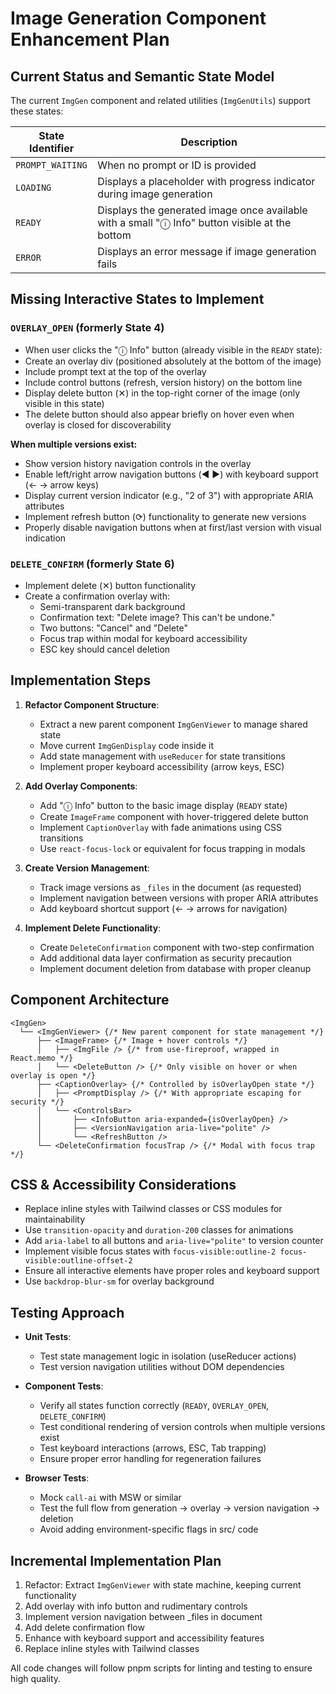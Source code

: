 # Image Generation Component Enhancement Plan

## Current Status and Semantic State Model

The current `ImgGen` component and related utilities (`ImgGenUtils`) support these states:

| State Identifier | Description |
|-----------------|-------------|
| `PROMPT_WAITING` | When no prompt or ID is provided |
| `LOADING` | Displays a placeholder with progress indicator during image generation |
| `READY` | Displays the generated image once available with a small "ⓘ Info" button visible at the bottom |
| `ERROR` | Displays an error message if image generation fails |

## Missing Interactive States to Implement

### `OVERLAY_OPEN` (formerly State 4)
- When user clicks the "ⓘ Info" button (already visible in the `READY` state):
- Create an overlay div (positioned absolutely at the bottom of the image)
- Include prompt text at the top of the overlay
- Include control buttons (refresh, version history) on the bottom line
- Display delete button (✕) in the top-right corner of the image (only visible in this state)
- The delete button should also appear briefly on hover even when overlay is closed for discoverability

**When multiple versions exist:**
- Show version history navigation controls in the overlay
- Enable left/right arrow navigation buttons (◀︎ ▶︎) with keyboard support (← → arrow keys)
- Display current version indicator (e.g., "2 of 3") with appropriate ARIA attributes
- Implement refresh button (⟳) functionality to generate new versions
- Properly disable navigation buttons when at first/last version with visual indication

### `DELETE_CONFIRM` (formerly State 6)
- Implement delete (✕) button functionality
- Create a confirmation overlay with:
  - Semi-transparent dark background
  - Confirmation text: "Delete image? This can't be undone."
  - Two buttons: "Cancel" and "Delete"
  - Focus trap within modal for keyboard accessibility
  - ESC key should cancel deletion

## Implementation Steps

1. **Refactor Component Structure**:
   - Extract a new parent component `ImgGenViewer` to manage shared state
   - Move current `ImgGenDisplay` code inside it
   - Add state management with `useReducer` for state transitions
   - Implement proper keyboard accessibility (arrow keys, ESC)

2. **Add Overlay Components**:
   - Add "ⓘ Info" button to the basic image display (`READY` state)
   - Create `ImageFrame` component with hover-triggered delete button
   - Implement `CaptionOverlay` with fade animations using CSS transitions
   - Use `react-focus-lock` or equivalent for focus trapping in modals

3. **Create Version Management**:
   - Track image versions as `_files` in the document (as requested)
   - Implement navigation between versions with proper ARIA attributes
   - Add keyboard shortcut support (← → arrows for navigation)

4. **Implement Delete Functionality**:
   - Create `DeleteConfirmation` component with two-step confirmation
   - Add additional data layer confirmation as security precaution
   - Implement document deletion from database with proper cleanup

## Component Architecture

```tsx
<ImgGen>
  └── <ImgGenViewer> {/* New parent component for state management */}
      ├── <ImageFrame> {/* Image + hover controls */}
      │   ├── <ImgFile /> {/* from use-fireproof, wrapped in React.memo */}
      │   └── <DeleteButton /> {/* Only visible on hover or when overlay is open */}
      ├── <CaptionOverlay> {/* Controlled by isOverlayOpen state */}
      │   ├── <PromptDisplay /> {/* With appropriate escaping for security */}
      │   └── <ControlsBar>
      │       ├── <InfoButton aria-expanded={isOverlayOpen} />
      │       ├── <VersionNavigation aria-live="polite" />
      │       └── <RefreshButton />
      └── <DeleteConfirmation focusTrap /> {/* Modal with focus trap */}
```

## CSS & Accessibility Considerations

- Replace inline styles with Tailwind classes or CSS modules for maintainability
- Use `transition-opacity` and `duration-200` classes for animations
- Add `aria-label` to all buttons and `aria-live="polite"` to version counter
- Implement visible focus states with `focus-visible:outline-2 focus-visible:outline-offset-2`
- Ensure all interactive elements have proper roles and keyboard support
- Use `backdrop-blur-sm` for overlay background

## Testing Approach

- **Unit Tests**:
  - Test state management logic in isolation (useReducer actions)
  - Test version navigation utilities without DOM dependencies

- **Component Tests**:
  - Verify all states function correctly (`READY`, `OVERLAY_OPEN`, `DELETE_CONFIRM`)
  - Test conditional rendering of version controls when multiple versions exist
  - Test keyboard interactions (arrows, ESC, Tab trapping)
  - Ensure proper error handling for regeneration failures

- **Browser Tests**:
  - Mock `call-ai` with MSW or similar
  - Test the full flow from generation → overlay → version navigation → deletion
  - Avoid adding environment-specific flags in src/ code

## Incremental Implementation Plan

1. Refactor: Extract `ImgGenViewer` with state machine, keeping current functionality
2. Add overlay with info button and rudimentary controls
3. Implement version navigation between _files in document
4. Add delete confirmation flow
5. Enhance with keyboard support and accessibility features
6. Replace inline styles with Tailwind classes

All code changes will follow pnpm scripts for linting and testing to ensure high quality.
